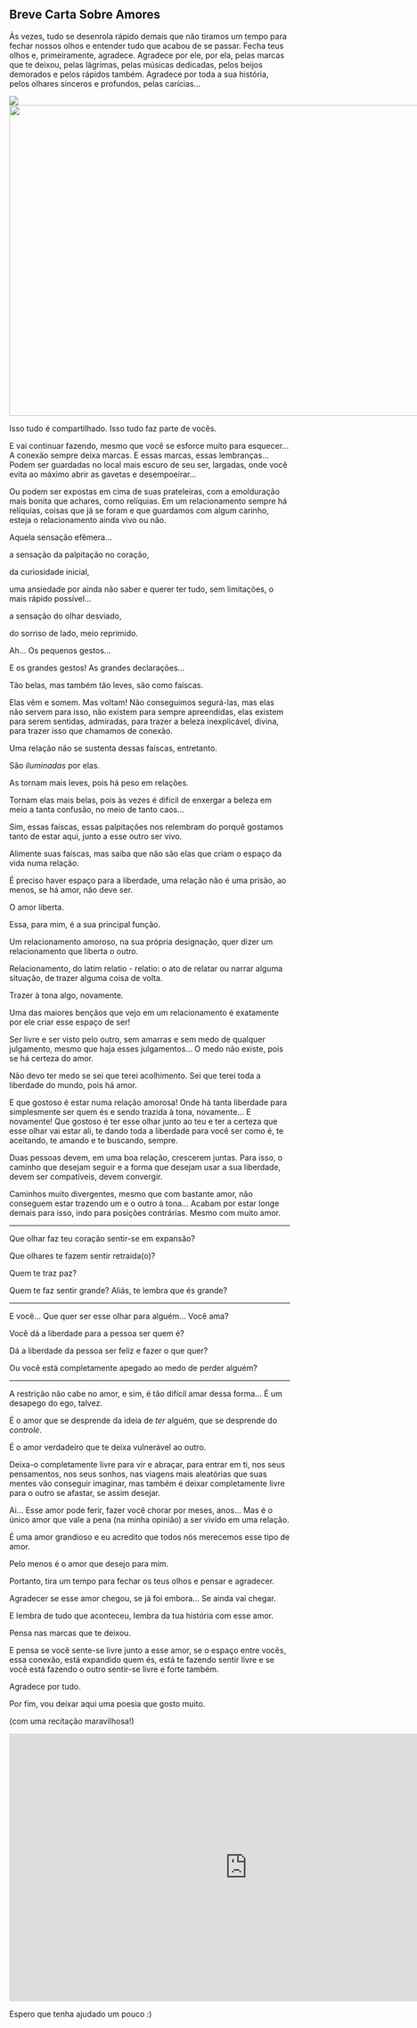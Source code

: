 ## Breve Carta Sobre Amores

Às vezes, tudo se desenrola rápido demais que não tiramos um tempo para fechar nossos olhos e entender tudo que acabou de se passar.
Fecha teus olhos e, primeiramente, agradece. Agradece por ele, por ela, pelas marcas que te deixou, pelas lágrimas, pelas músicas dedicadas, pelos beijos demorados e pelos rápidos também. Agradece por toda a sua história, pelos olhares sinceros e profundos, pelas carícias...

![](./before_sunrise-ml.png)
<button style="position:relative;cursor:pointer;width:740px;height:557px;background:none;border:none;padding:0;" aria-hidden="true"><img style="width:100%;height:100%;" data-uri="11169" src="https://pbs.twimg.com/media/CdOqn2xUMAAb-mI?format=jpg&name=large"></button>

Isso tudo é compartilhado. Isso tudo faz parte de vocês.


E vai continuar fazendo, mesmo que você se esforce muito para esquecer... A conexão sempre deixa marcas.
E essas marcas, essas lembranças... Podem ser guardadas no local mais escuro de seu ser, largadas, onde você evita ao máximo abrir as gavetas e desempoeirar...



Ou podem ser expostas em cima de suas prateleiras, com a emolduração mais bonita que achares, como relíquias.
Em um relacionamento sempre há relíquias, coisas que já se foram e que guardamos com algum carinho, esteja o relacionamento ainda vivo ou não.


Aquela sensação efêmera...

a sensação da palpitação no coração,

da curiosidade inicial,

uma ansiedade por ainda não saber e querer ter tudo, sem limitações, o mais rápido possível...

a sensação do olhar desviado,

do sorriso de lado, meio reprimido.

Ah... Os pequenos gestos...

E os grandes gestos! As grandes declarações... 

Tão belas, mas também tão leves, são como faíscas.



Elas vêm e somem. Mas voltam! Não conseguimos segurá-las, mas elas não servem para isso, não existem para sempre apreendidas, elas existem para serem sentidas, admiradas, para trazer a beleza inexplicável, divina, para trazer isso que chamamos de conexão.




Uma relação não se sustenta dessas faíscas, entretanto.


São *iluminadas* por elas.


As tornam mais leves, pois há peso em relações. 

Tornam elas mais belas, pois às vezes é difícil de enxergar a beleza em meio a tanta confusão, no meio de tanto caos...

Sim, essas faíscas, essas palpitações nos relembram do porquê gostamos tanto de estar aqui, junto a esse outro ser vivo.

Alimente suas faíscas, mas saiba que não são elas que criam o espaço da vida numa relação.




É preciso haver espaço para a liberdade, uma relação não é uma prisão, ao menos, se há amor, não deve ser.

O amor liberta.

Essa, para mim, é a sua principal função.

Um relacionamento amoroso, na sua própria designação, quer dizer um relacionamento que liberta o outro.




Relacionamento, do latim relatio -  relatio: o ato de relatar ou narrar alguma situação, de trazer alguma coisa de volta.

Trazer à tona algo, novamente.




Uma das maiores bençãos que vejo em um relacionamento é exatamente por ele criar esse espaço de ser!

Ser livre e ser visto pelo outro, sem amarras e sem medo de qualquer julgamento, mesmo que haja esses julgamentos... O medo não existe, pois se há certeza do amor.

Não devo ter medo se sei que terei acolhimento. Sei que terei toda a liberdade do mundo, pois há amor.


E que gostoso é estar numa relação amorosa! Onde há tanta liberdade para simplesmente ser quem és e sendo trazida à tona, novamente... E novamente! Que gostoso é ter esse olhar junto ao teu e ter a certeza que esse olhar vai estar ali, te dando toda a liberdade para você ser como é, te aceitando, te amando e te buscando, sempre.



Duas pessoas devem, em uma boa relação, crescerem juntas. Para isso, o caminho que desejam seguir e a forma que desejam usar a sua liberdade, devem ser compatíveis, devem convergir.

Caminhos muito divergentes, mesmo que com bastante amor, não conseguem estar trazendo um e o outro à tona... Acabam por estar longe demais para isso, indo para posições contrárias. Mesmo com muito amor.



---


Que olhar faz teu coração sentir-se em expansão?

Que olhares te fazem sentir retraída(o)?

Quem te traz paz?

Quem te faz sentir grande? Aliás, te lembra que és grande?



---


E você... Que quer ser esse olhar para alguém... Você ama?

Você dá a liberdade para a pessoa ser quem é?

Dá a liberdade da pessoa ser feliz e fazer o que quer?

Ou você está completamente apegado ao medo de perder alguém?



---



A restrição não cabe no amor, e sim, é tão difícil amar dessa forma... É um desapego do ego, talvez.

É o amor que se desprende da ideia de *ter* alguém, que se desprende do *controle*.

É o amor verdadeiro que te deixa vulnerável ao outro.

Deixa-o completamente livre para vir e abraçar, para entrar em ti, nos seus pensamentos, nos seus sonhos, nas viagens mais aleatórias que suas mentes vão conseguir imaginar, mas também é deixar completamente livre para o outro se afastar, se assim desejar.

Ai... Esse amor pode ferir, fazer você chorar por meses, anos... Mas é o único amor que vale a pena (na minha opinião) a ser vivido em uma relação.

É uma amor grandioso e eu acredito que todos nós merecemos esse tipo de amor.

Pelo menos é o amor que desejo para mim.




Portanto, tira um tempo para fechar os teus olhos e pensar e agradecer.

Agradecer se esse amor chegou, se já foi embora... Se ainda vai chegar.

E lembra de tudo que aconteceu, lembra da tua história com esse amor.

Pensa nas marcas que te deixou.

E pensa se você sente-se livre junto a esse amor, se o espaço entre vocês, essa conexão, está expandido quem és, está te fazendo sentir livre e se você está fazendo o outro sentir-se livre e forte também.


Agradece por tudo.


Por fim, vou deixar aqui uma poesia que gosto muito.

(com uma recitação maravilhosa!)






<iframe width="853" height="480" src="https://www.youtube.com/embed/cPG6nJRJeWQ" title="Sarah Kay &amp; Phil Kaye - &quot;Quando O Amor Chega&quot;" frameborder="0" allow="accelerometer; autoplay; clipboard-write; encrypted-media; gyroscope; picture-in-picture; web-share" referrerpolicy="strict-origin-when-cross-origin" allowfullscreen></iframe>



Espero que tenha ajudado um pouco :)